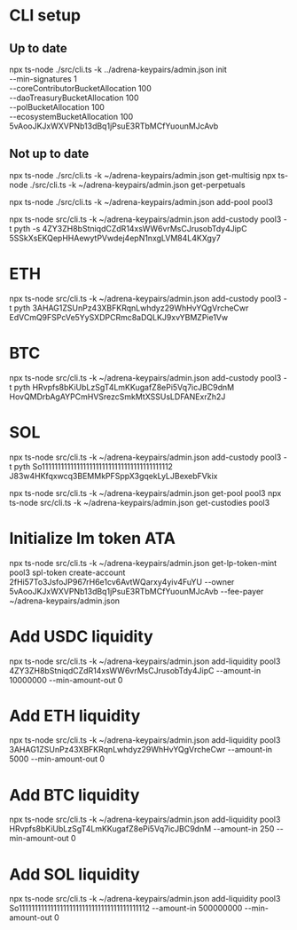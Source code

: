 # CLI setup

## Up to date

npx ts-node ./src/cli.ts -k ../adrena-keypairs/admin.json init\
    --min-signatures 1\
    --coreContributorBucketAllocation 100\
    --daoTreasuryBucketAllocation 100\
    --polBucketAllocation 100\
    --ecosystemBucketAllocation 100\
     5vAooJKJxWXVPNb13dBq1jPsuE3RTbMCfYuounMJcAvb

## Not up to date

npx ts-node ./src/cli.ts -k ~/adrena-keypairs/admin.json get-multisig
npx ts-node ./src/cli.ts -k ~/adrena-keypairs/admin.json get-perpetuals

npx ts-node ./src/cli.ts -k ~/adrena-keypairs/admin.json add-pool pool3

npx ts-node src/cli.ts -k ~/adrena-keypairs/admin.json add-custody pool3 -t pyth -s 4ZY3ZH8bStniqdCZdR14xsWW6vrMsCJrusobTdy4JipC 5SSkXsEKQepHHAewytPVwdej4epN1nxgLVM84L4KXgy7

# ETH

npx ts-node src/cli.ts -k ~/adrena-keypairs/admin.json add-custody pool3 -t pyth 3AHAG1ZSUnPz43XBFKRqnLwhdyz29WhHvYQgVrcheCwr EdVCmQ9FSPcVe5YySXDPCRmc8aDQLKJ9xvYBMZPie1Vw

# BTC

npx ts-node src/cli.ts -k ~/adrena-keypairs/admin.json add-custody pool3 -t pyth HRvpfs8bKiUbLzSgT4LmKKugafZ8ePi5Vq7icJBC9dnM HovQMDrbAgAYPCmHVSrezcSmkMtXSSUsLDFANExrZh2J

# SOL

npx ts-node src/cli.ts -k ~/adrena-keypairs/admin.json add-custody pool3 -t pyth So11111111111111111111111111111111111111112 J83w4HKfqxwcq3BEMMkPFSppX3gqekLyLJBexebFVkix

npx ts-node src/cli.ts -k ~/adrena-keypairs/admin.json get-pool pool3
npx ts-node src/cli.ts -k ~/adrena-keypairs/admin.json get-custodies pool3

# Initialize lm token ATA

npx ts-node src/cli.ts -k ~/adrena-keypairs/admin.json get-lp-token-mint pool3
spl-token create-account 2fHi57To3JsfoJP967rH6e1cv6AvtWQarxy4yiv4FuYU --owner 5vAooJKJxWXVPNb13dBq1jPsuE3RTbMCfYuounMJcAvb --fee-payer ~/adrena-keypairs/admin.json

# Add USDC liquidity

npx ts-node src/cli.ts -k ~/adrena-keypairs/admin.json add-liquidity pool3 4ZY3ZH8bStniqdCZdR14xsWW6vrMsCJrusobTdy4JipC --amount-in 10000000 --min-amount-out 0

# Add ETH liquidity

npx ts-node src/cli.ts -k ~/adrena-keypairs/admin.json add-liquidity pool3 3AHAG1ZSUnPz43XBFKRqnLwhdyz29WhHvYQgVrcheCwr --amount-in 5000 --min-amount-out 0

# Add BTC liquidity

npx ts-node src/cli.ts -k ~/adrena-keypairs/admin.json add-liquidity pool3 HRvpfs8bKiUbLzSgT4LmKKugafZ8ePi5Vq7icJBC9dnM --amount-in 250 --min-amount-out 0

# Add SOL liquidity

npx ts-node src/cli.ts -k ~/adrena-keypairs/admin.json add-liquidity pool3 So11111111111111111111111111111111111111112 --amount-in 500000000 --min-amount-out 0
